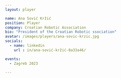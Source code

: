 ```yaml
---
layout: player

name: Ana Sović Kržić
position: Player
company: Croatian Robotic Association
bio: "President of the Croatian Robotic ssociation"
avatar: /images/players/ana-sovic-krzic.jpg
socials:
  - name: linkedin
    url : in/ana-sović-kržić-0a33a46/

events:
  - Zagreb 2023

---
```

